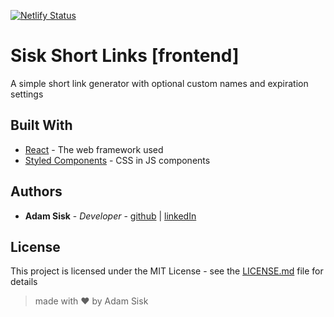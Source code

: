 [![Netlify Status](https://api.netlify.com/api/v1/badges/9034c417-f3f9-4bb8-b6b2-e8931925e041/deploy-status)](https://app.netlify.com/sites/)
# Sisk Short Links [frontend]

A simple short link generator with optional custom names and expiration settings

## Built With

* [React](https://reactjs.org/docs/getting-started.html) - The web framework used
* [Styled Components](https://www.styled-components.com/docs) - CSS in JS components

## Authors

* **Adam Sisk** - *Developer* - [github](https://github.com/calamityAdam) | [linkedIn](https://www.linkedin.com/in/adamsisk/)

## License

This project is licensed under the MIT License - see the [LICENSE.md](LICENSE.md) file for details


>made with ❤️ by Adam Sisk
